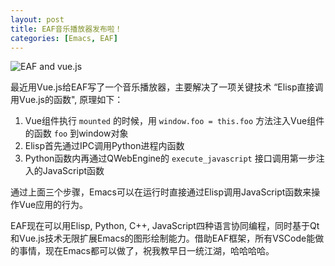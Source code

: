 ```yaml
---
layout: post
title: EAF音乐播放器发布啦！
categories: [Emacs, EAF]
---
```


![EAF and vue.js]({{site.url}}/pics/eaf-and-vue/eaf-and-vue.png)

最近用Vue.js给EAF写了一个音乐播放器，主要解决了一项关键技术 “Elisp直接调用Vue.js的函数", 原理如下：

1. Vue组件执行 ```mounted``` 的时候，用 ```window.foo = this.foo``` 方法注入Vue组件的函数 ```foo``` 到window对象
2. Elisp首先通过IPC调用Python进程内函数
3. Python函数内再通过QWebEngine的 ```execute_javascript``` 接口调用第一步注入的JavaScript函数

通过上面三个步骤，Emacs可以在运行时直接通过Elisp调用JavaScript函数来操作Vue应用的行为。

EAF现在可以用Elisp, Python, C++, JavaScript四种语言协同编程，同时基于Qt和Vue.js技术无限扩展Emacs的图形绘制能力。借助EAF框架，所有VSCode能做的事情，现在Emacs都可以做了，祝我教早日一统江湖，哈哈哈哈。
